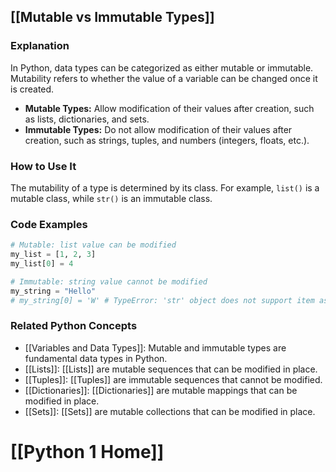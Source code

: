 ## [[Mutable vs Immutable Types]]

### Explanation
In Python, data types can be categorized as either mutable or immutable. Mutability refers to whether the value of a variable can be changed once it is created.

- **Mutable Types:** Allow modification of their values after creation, such as lists, dictionaries, and sets.
- **Immutable Types:** Do not allow modification of their values after creation, such as strings, tuples, and numbers (integers, floats, etc.).

### How to Use It
The mutability of a type is determined by its class. For example, `list()` is a mutable class, while `str()` is an immutable class.

### Code Examples
```python
# Mutable: list value can be modified
my_list = [1, 2, 3]
my_list[0] = 4

# Immutable: string value cannot be modified
my_string = "Hello"
# my_string[0] = 'W' # TypeError: 'str' object does not support item assignment
```

### Related Python Concepts
- [[Variables and Data Types]]: Mutable and immutable types are fundamental data types in Python.
- [[Lists]]: [[Lists]] are mutable sequences that can be modified in place.
- [[Tuples]]: [[Tuples]] are immutable sequences that cannot be modified.
- [[Dictionaries]]: [[Dictionaries]] are mutable mappings that can be modified in place.
- [[Sets]]: [[Sets]] are mutable collections that can be modified in place.
# [[Python 1 Home]]
